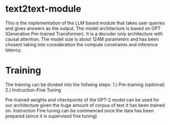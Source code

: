 # text2text-module
This is the implementation of the LLM based module that takes user queries and gives answers as the output.
The model architecture is based on GPT (Generative Pre-trained Transformer). It is a decoder only architecture with causal attention. The model size is about 124M parameters and has been chosent taking into 
consideration the compute constraints and inference latency.

# Training 
The training can be divided into the follwing steps:
1.) Pre-training (optional)
2.) Instruction-Fine Tuning 

Pre-trained weights and checkpoints of the GPT-2 model can be used for our architecture given the huge amount of corpus of text it has been trained on.
Instruction Fine tuning can be commenced once the data has been prepared (since it is supervised fine tuning).
